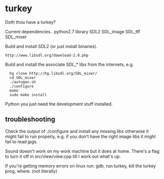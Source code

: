 turkey
======

Doth thou have a turkey?

Current dependencies.. 
   python2.7 library
   SDL2
   SDL_image
   SDL_tff
   SDL_mixer


Build and install SDL2 (or just install binaries).

    http://www.libsdl.org/download-2.0.php


Build and install the associate SDL_* libs from the internets, e.g.

      hg clone http://hg.libsdl.org/SDL_mixer/
      cd SDL_mixer
      ./autogen.sh
      ./configure
      make
      sudo make install

Python you just need the development stuff installed.


troubleshooting
---------------

Check the output of ./configure and install any missing libs otherwise it might fail to run properly, e.g. if you don't have the right image libs it might fail to read jpgs.

Sound doesn't work on my work machine but it does at home.  There's a flag to turn it off in src/view/view.cpp till I work out what's up.

If you're getting memory errors on linux run: gdb, run turkey, kill the turkey prog, where.
(not literally)


      


